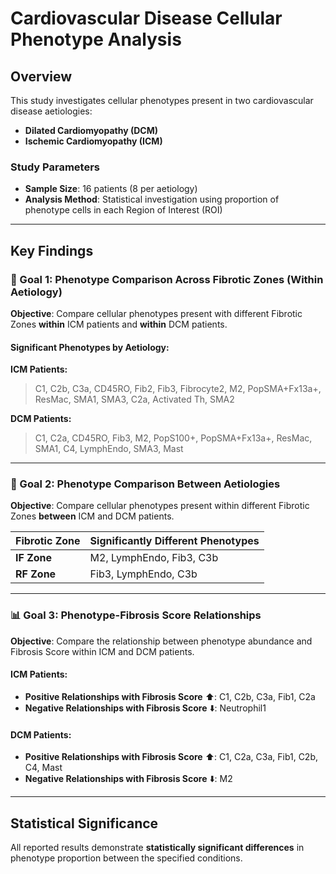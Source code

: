 # Cardiovascular Disease Cellular Phenotype Analysis

## Overview

This study investigates cellular phenotypes present in two cardiovascular disease aetiologies:
- **Dilated Cardiomyopathy (DCM)**
- **Ischemic Cardiomyopathy (ICM)**

### Study Parameters
- **Sample Size**: 16 patients (8 per aetiology)
- **Analysis Method**: Statistical investigation using proportion of phenotype cells in each Region of Interest (ROI)

---

## Key Findings

### 🔬 Goal 1: Phenotype Comparison Across Fibrotic Zones (Within Aetiology)

**Objective**: Compare cellular phenotypes present with different Fibrotic Zones **within** ICM patients and **within** DCM patients.

#### Significant Phenotypes by Aetiology:

**ICM Patients:**
> C1, C2b, C3a, CD45RO, Fib2, Fib3, Fibrocyte2, M2, PopSMA+Fx13a+, ResMac, SMA1, SMA3, C2a, Activated Th, SMA2

**DCM Patients:**
> C1, C2a, CD45RO, Fib3, M2, PopS100+, PopSMA+Fx13a+, ResMac, SMA1, C4, LymphEndo, SMA3, Mast

---

### 🔄 Goal 2: Phenotype Comparison Between Aetiologies

**Objective**: Compare cellular phenotypes present within different Fibrotic Zones **between** ICM and DCM patients.

| Fibrotic Zone | Significantly Different Phenotypes |
|---------------|-----------------------------------|
| **IF Zone** | M2, LymphEndo, Fib3, C3b |
| **RF Zone** | Fib3, LymphEndo, C3b |

---

### 📊 Goal 3: Phenotype-Fibrosis Score Relationships

**Objective**: Compare the relationship between phenotype abundance and Fibrosis Score within ICM and DCM patients.

#### ICM Patients:
- **Positive Relationships with Fibrosis Score** ⬆️: C1, C2b, C3a, Fib1, C2a
- **Negative Relationships with Fibrosis Score** ⬇️: Neutrophil1

#### DCM Patients:
- **Positive Relationships with Fibrosis Score** ⬆️: C1, C2a, C3a, Fib1, C2b, C4, Mast
- **Negative Relationships with Fibrosis Score** ⬇️: M2

---

## Statistical Significance

All reported results demonstrate **statistically significant differences** in phenotype proportion between the specified conditions.
